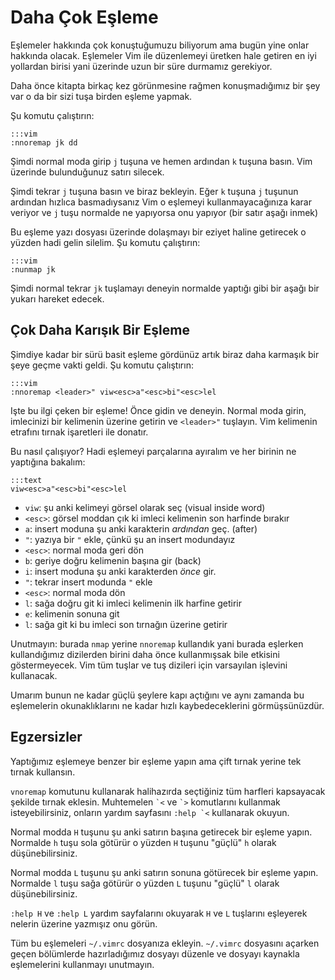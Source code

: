 Daha Çok Eşleme
===============

Eşlemeler hakkında çok konuştuğumuzu biliyorum ama bugün yine onlar hakkında
olacak. Eşlemeler Vim ile düzenlemeyi üretken hale getiren en iyi yollardan
birisi yani üzerinde uzun bir süre durmamız gerekiyor.

Daha önce kitapta birkaç kez görünmesine rağmen konuşmadığımız bir şey var o da
bir sizi tuşa birden eşleme yapmak.

Şu komutu çalıştırın:

    :::vim
    :nnoremap jk dd

Şimdi normal moda girip `j` tuşuna ve hemen ardından `k` tuşuna basın. Vim
üzerinde bulunduğunuz satırı silecek.

Şimdi tekrar `j` tuşuna basın ve biraz bekleyin. Eğer `k` tuşuna `j` tuşunun
ardından hızlıca basmadıysanız Vim o eşlemeyi kullanmayacağınıza karar veriyor
ve `j` tuşu normalde ne yapıyorsa onu yapıyor (bir satır aşağı inmek)

Bu eşleme yazı dosyası üzerinde dolaşmayı bir eziyet haline getirecek o yüzden
hadi gelin silelim. Şu komutu çalıştırın:

    :::vim
    :nunmap jk

Şimdi normal tekrar `jk` tuşlamayı deneyin normalde yaptığı gibi bir aşağı bir
yukarı hareket edecek.

Çok Daha Karışık Bir Eşleme
---------------------------

Şimdiye kadar bir sürü basit eşleme gördünüz artık biraz daha karmaşık bir şeye
geçme vakti geldi. Şu komutu çalıştırın:

    :::vim
    :nnoremap <leader>" viw<esc>a"<esc>bi"<esc>lel

Işte bu ilgi çeken bir eşleme! Önce gidin ve deneyin. Normal moda girin,
imlecinizi bir kelimenin üzerine getirin ve `<leader>"` tuşlayın. Vim kelimenin
etrafını tırnak işaretleri ile donatır.

Bu nasıl çalışıyor? Hadi eşlemeyi parçalarına ayıralım ve her birinin ne
yaptığına bakalım:

    :::text
    viw<esc>a"<esc>bi"<esc>lel

* `viw`: şu anki kelimeyi görsel olarak seç (visual inside word)
* `<esc>`: görsel moddan çık ki imleci kelimenin son harfinde bırakır
* `a`: insert moduna şu anki karakterin *ardından* geç. (after)
* `"`: yazıya bir `"` ekle, çünkü şu an insert modundayız
* `<esc>`: normal moda geri dön
* `b`: geriye doğru kelimenin başına gir (back)
* `i`: insert moduna şu anki karakterden *önce* gir.
* `"`: tekrar insert modunda `"` ekle
* `<esc>`: normal moda dön
* `l`: sağa doğru git ki imleci kelimenin ilk harfine getirir
* `e`: kelimenin sonuna git
* `l`: sağa git ki bu imleci son tırnağın üzerine getirir

Unutmayın: burada `nmap` yerine `nnoremap` kullandık yani burada eşlerken
kullandığımız dizilerden birini daha önce kullanmışsak bile etkisini
göstermeyecek. Vim tüm tuşlar ve tuş dizileri için varsayılan işlevini
kullanacak.

Umarım bunun ne kadar güçlü şeylere kapı açtığını ve aynı zamanda bu
eşlemelerin okunaklıklarını ne kadar hızlı kaybedeceklerini görmüşsünüzdür.

Egzersizler
-----------

Yaptığımız eşlemeye benzer bir eşleme yapın ama çift tırnak yerine tek tırnak
kullansın.

`vnoremap` komutunu kullanarak halihazırda seçtiğiniz tüm harfleri kapsayacak
şekilde tırnak eklesin. Muhtemelen `` `< `` ve `` `> `` komutlarını kullanmak
isteyebilirsiniz, onların yardım sayfasını `` :help `< `` kullanarak
okuyun.

Normal modda `H` tuşunu şu anki satırın başına getirecek bir eşleme yapın.
Normalde `h` tuşu sola götürür o yüzden `H` tuşunu "güçlü" `h` olarak
düşünebilirsiniz.

Normal modda `L` tuşunu şu anki satırın sonuna götürecek bir eşleme yapın.
Normalde `l` tuşu sağa götürür o yüzden `L` tuşunu "güçlü" `l` olarak
düşünebilirsiniz.

`:help H` ve `:help L` yardım sayfalarını okuyarak `H` ve `L` tuşlarını
eşleyerek nelerin üzerine yazmışız onu görün.

Tüm bu eşlemeleri `~/.vimrc` dosyanıza ekleyin.  `~/.vimrc` dosyasını açarken
geçen bölümlerde hazırladığımız dosyayı düzenle ve dosyayı kaynakla
eşlemelerini kullanmayı unutmayın.
